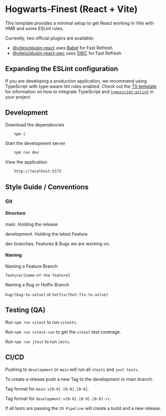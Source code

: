 # Hogwarts-Finest (React + Vite)

This template provides a minimal setup to get React working in Vite with HMR and some ESLint rules.

Currently, two official plugins are available:

- [@vitejs/plugin-react](https://github.com/vitejs/vite-plugin-react/blob/main/packages/plugin-react) uses [Babel](https://babeljs.io/) for Fast Refresh
- [@vitejs/plugin-react-swc](https://github.com/vitejs/vite-plugin-react/blob/main/packages/plugin-react-swc) uses [SWC](https://swc.rs/) for Fast Refresh

## Expanding the ESLint configuration

If you are developing a production application, we recommend using TypeScript with type-aware lint rules enabled. Check out the [TS template](https://github.com/vitejs/vite/tree/main/packages/create-vite/template-react-ts) for information on how to integrate TypeScript and [`typescript-eslint`](https://typescript-eslint.io) in your project.


## Development

Download the dependencies
```bash
    npm i
```

Start the development server
```bash
    npm run dev
```

View the application
```bash
    http://localhost:5173
```

## Style Guide / Conventions

### Git

#### Structure

main. Holding the release

development. Holding the latest Feature

dev branches. Features & Bugs we are working on.

#### Naming

Naming a Feature Branch

`feature/[name-of-the-feature]`

Naming a Bug or Hotfix Branch

`bug/[bug-to-solve]` or `hotfix/[hot-fix-to-solve]`

## Testing (QA)
Run `npm run vitest` to run `vitests`.

Run `npm run vitest-con` to get the `vitest` test coverage.

Run `npm run jtest` to run `jests`.

## CI/CD
Pushing to `development` or `main` will run all `vtests` and `jest tests`.

To create a release push a new Tag to the development or main branch.

Tag format for `main`: `v[0-9].[0-9].[0-9]`.

Tag format for `development`: `v[0-9].[0-9].[0-9]-rc`.

If all tests are passing the `CD Pipeline` will create a build and a new release.